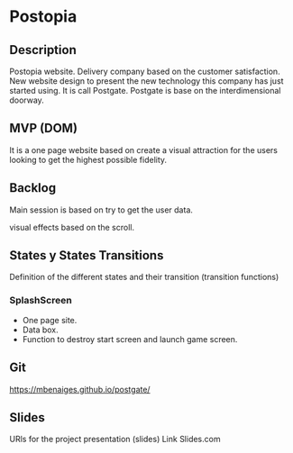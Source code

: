# Postopia

## Description

Postopia website. Delivery company based on the customer satisfaction.
New website design to present the new technology this company has just started using. It is call Postgate. 
Postgate is base on the interdimensional doorway.

## MVP (DOM)

It is a one page website based on create a visual attraction for the users looking to get the highest possible fidelity.


## Backlog
Main session is based on try to get the user data.

visual effects based on the scroll.

## States y States Transitions
Definition of the different states and their transition (transition functions)

### SplashScreen
- One page site.
- Data box.
- Function to destroy start screen and launch game screen.

## Git
https://mbenaiges.github.io/postgate/

## Slides
URls for the project presentation (slides) Link Slides.com
